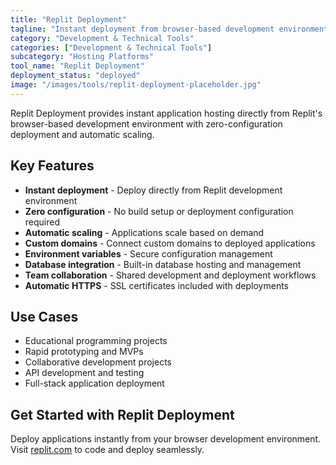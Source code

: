 ```yaml
---
title: "Replit Deployment"
tagline: "Instant deployment from browser-based development environment"
category: "Development & Technical Tools"
categories: ["Development & Technical Tools"]
subcategory: "Hosting Platforms"
tool_name: "Replit Deployment"
deployment_status: "deployed"
image: "/images/tools/replit-deployment-placeholder.jpg"
---
```

Replit Deployment provides instant application hosting directly from Replit's browser-based development environment with zero-configuration deployment and automatic scaling.

## Key Features

- **Instant deployment** - Deploy directly from Replit development environment
- **Zero configuration** - No build setup or deployment configuration required
- **Automatic scaling** - Applications scale based on demand
- **Custom domains** - Connect custom domains to deployed applications
- **Environment variables** - Secure configuration management
- **Database integration** - Built-in database hosting and management
- **Team collaboration** - Shared development and deployment workflows
- **Automatic HTTPS** - SSL certificates included with deployments

## Use Cases

- Educational programming projects
- Rapid prototyping and MVPs
- Collaborative development projects
- API development and testing
- Full-stack application deployment

## Get Started with Replit Deployment

Deploy applications instantly from your browser development environment. Visit [replit.com](https://replit.com) to code and deploy seamlessly.